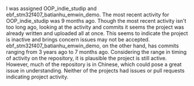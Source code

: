 I was assigned OOP_indie_studip and ebf_stm32f407_batianhu_emwin_demo. The most recent activity for OOP_indie_studip was 9 months ago. Though the most recent activity isn't too long ago, looking at the activity and commits it seems the project was already written and uploaded all at once. This seems to indicate the project is inactive and brings concern issues may not be accepted.
ebf_stm32f407_batianhu_emwin_demo, on the other hand, has commits ranging from 3 years ago to 7 months ago. Considering the range in timing of activity on the repository, it is plausible the project is still active. However, much of the repository is in Chinese, which could pose a great issue in understanding.
Neither of the projects had issues or pull requests indicating project activity.
